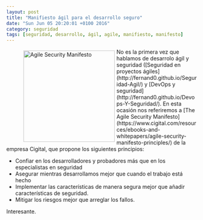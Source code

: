 ```yaml
---
layout: post
title: "Manifiesto ágil para el desarrollo seguro"
date: "Sun Jun 05 20:20:01 +0100 2016"
category: seguridad
tags: [seguridad, desarrollo, ágil, agile, manifiesto, manifesto]
---
```





<figure>
<a href="https://www.cigital.com/resources/ebooks-and-whitepapers/agile-security-manifesto-principles/" title="Agile Security Manifesto"><img src="https://www.cigital.com/wp-content/uploads/2016/05/agile-security-manifesto-social-300x149.jpg" width="240"  alt="Agile Security Manifesto" style="float:left; margin:5px"></a>
</figure>
No es la primera vez que hablamos de desarrolo ágil y seguridad ([Seguridad en proyectos ágiles](http://fernand0.github.io/Seguridad-Agil/) y [DevOps y seguridad](http://fernand0.github.io/Devops-Y-Seguridad/). En esta ocasión nos referiremos a [The Agile Security Manifesto](https://www.cigital.com/resources/ebooks-and-whitepapers/agile-security-manifesto-principles/) de la empresa Cigital, que propone los siguientes principios:

* Confiar en los desarrolladores y probadores más que en los especialistas en seguridad
* Asegurar mientras desarrollamos mejor que cuando el trabajo está hecho
* Implementar las características de manera segura mejor que añadir características de seguridad.
* Mitigar los riesgos mejor que arreglar los fallos.

Interesante.
